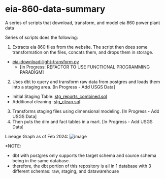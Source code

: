 # eia-860-data-summary
A series of scripts that download, transform, and model eia 860 power plant data

Series of scripts does the following:
1) Extracts eia 860 files from the website. The script then does some transformation on the files, concats them, and drops them in storage.
- [eia-download-light-transform.py](https://github.com/neloagbim/eia-860-data-summary/blob/main/eia-download-light-transform.py) 
  - [In Progress: REFACTOR TO USE FUNCTIONAL PROGRAMMING PARADIGM]
2) Uses dbt to query and transform raw data from postgres and loads them into a staging area. [In Progress - Add USGS Data]
- Initial Staging Table: [stg_reports_combined.sql](https://github.com/neloagbim/eia-860-data-summary/blob/main/dbt-models/eia860_prj/models/staging/stg_reports_combined.sql)
- Additional cleaning: [stg_clean.sql](https://github.com/neloagbim/eia-860-data-summary/blob/main/dbt-models/eia860_prj/models/staging/stg_clean.sql)
3) Transforms staging files using dimensional modeling. [In Progress - Add USGS Data]
4) Then puts the dim and fact tables in a mart. [In Progress - Add USGS Data]

Lineage Graph as of Feb 2024:
![image](https://github.com/neloagbim/eia-860-data-summary/assets/47784696/c22eff74-15fe-4822-b85f-1c0e6bbc4aeb)

*NOTE:
  - dbt with postgres only supports the target schema and source schema being in the same database.
  - therefore, the dbt portion of this repository is all in 1 database with 3 different schemas: raw, staging, and datawarehouse
